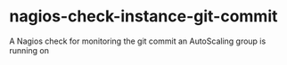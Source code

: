 nagios-check-instance-git-commit
================================

A Nagios check for monitoring the git commit an AutoScaling group is running on
